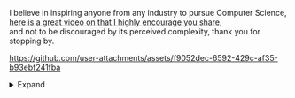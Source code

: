 I believe in inspiring anyone from any industry to pursue Computer Science, <br>
[here is a great video on that I highly encourage you share](https://www.youtube.com/watch?v=nKIu9yen5nc), <br>
and not to be discouraged by its perceived complexity, thank you for stopping by.


https://github.com/user-attachments/assets/f9052dec-6592-429c-af35-b93ebf241fba

<details><summary>Expand</summary>

The clip above is from the emulator that still exists here: https://mxoemu.info/ for The Matrix Online,
the assets from the original release no longer exist but the community has been able to recreate them as shown here...

(I also have a [this here](https://github.com/jimbrend/jimbrend) where I e-mailed to myself nearly all of my first homework to my own e-mail I self-hosted)</details>


